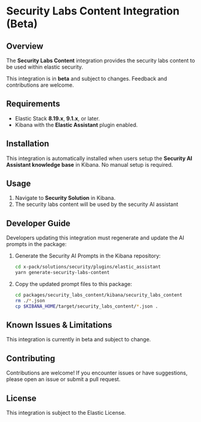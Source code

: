 # Security Labs Content Integration (Beta)

## Overview

The **Security Labs Content** integration provides the security labs content to be used within elastic security.

This integration is in **beta** and subject to changes. Feedback and contributions are welcome.

## Requirements

- Elastic Stack **8.19.x**, **9.1.x**, or later.
- Kibana with the **Elastic Assistant** plugin enabled.

## Installation

This integration is automatically installed when users setup the **Security AI Assistant knowledge base** in Kibana. No manual setup is required.

## Usage

1. Navigate to **Security Solution** in Kibana.
2. The security labs content will be used by the security AI assistant

## Developer Guide

Developers updating this integration must regenerate and update the AI prompts in the package:

1. Generate the Security AI Prompts in the Kibana repository:
   ```sh
   cd x-pack/solutions/security/plugins/elastic_assistant
   yarn generate-security-labs-content
   ```
2. Copy the updated prompt files to this package:
   ```sh
   cd packages/security_labs_content/kibana/security_labs_content
   rm ./*.json
   cp $KIBANA_HOME/target/security_labs_content/*.json .
   ```

## Known Issues & Limitations
This integration is currently in beta and subject to change.

## Contributing
Contributions are welcome! If you encounter issues or have suggestions, please open an issue or submit a pull request.

## License
This integration is subject to the Elastic License.
